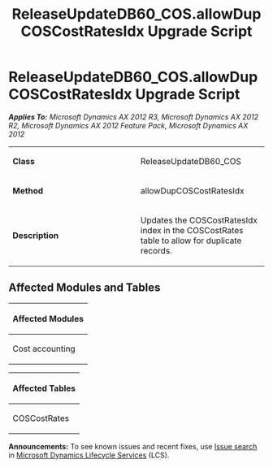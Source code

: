 ﻿---
title: ReleaseUpdateDB60_COS.allowDupCOSCostRatesIdx Upgrade Script
TOCTitle: ReleaseUpdateDB60_COS.allowDupCOSCostRatesIdx Upgrade Script
ms:assetid: f9090b6c-1c94-a6ed-0e96-56d683830e15
ms:mtpsurl: https://msdn.microsoft.com/en-us/library/JJ720058(v=AX.60)
ms:contentKeyID: 49712364
ms.date: 05/18/2015
mtps_version: v=AX.60
---

# ReleaseUpdateDB60\_COS.allowDupCOSCostRatesIdx Upgrade Script 


_**Applies To:** Microsoft Dynamics AX 2012 R3, Microsoft Dynamics AX 2012 R2, Microsoft Dynamics AX 2012 Feature Pack, Microsoft Dynamics AX 2012_

<table>
<colgroup>
<col style="width: 50%" />
<col style="width: 50%" />
</colgroup>
<tbody>
<tr class="odd">
<td><p><strong>Class</strong></p></td>
<td><p>ReleaseUpdateDB60_COS</p></td>
</tr>
<tr class="even">
<td><p><strong>Method</strong></p></td>
<td><p>allowDupCOSCostRatesIdx</p></td>
</tr>
<tr class="odd">
<td><p><strong>Description</strong></p></td>
<td><p>Updates the COSCostRatesIdx index in the COSCostRates table to allow for duplicate records.</p></td>
</tr>
</tbody>
</table>


## Affected Modules and Tables

<table>
<colgroup>
<col style="width: 100%" />
</colgroup>
<thead>
<tr class="header">
<th><p>Affected Modules</p></th>
</tr>
</thead>
<tbody>
<tr class="odd">
<td><p>Cost accounting</p></td>
</tr>
</tbody>
</table>


<table>
<colgroup>
<col style="width: 100%" />
</colgroup>
<thead>
<tr class="header">
<th><p>Affected Tables</p></th>
</tr>
</thead>
<tbody>
<tr class="odd">
<td><p>COSCostRates</p></td>
</tr>
</tbody>
</table>

  
**Announcements:** To see known issues and recent fixes, use [Issue search](http://go.microsoft.com/fwlink/?linkid=389258) in [Microsoft Dynamics Lifecycle Services](http://go.microsoft.com/fwlink/?linkid=306505) (LCS).


